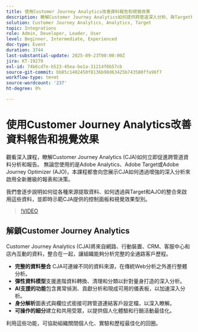 ```yaml
---
title: 使用Customer Journey Analytics改善資料報告和視覺效果
description: 瞭解Customer Journey Analytics如何提供跨管道深入分析、與Target和Adobe Journey Optimizer整合，以及提供進階控制面板以供更聰明地決策。
solution: Customer Journey Analytics, Analytics, Target
topic: Integrations
role: Admin, Developer, Leader, User
level: Beginner, Intermediate, Experienced
doc-type: Event
duration: 3744
last-substantial-update: 2025-09-23T00:00:00Z
jira: KT-19279
exl-id: 74b6cd7e-b523-45ea-be1a-31214f6b57cb
source-git-commit: bb85c1402450f8136b98d63425b743580ffa96f7
workflow-type: tm+mt
source-wordcount: '237'
ht-degree: 0%

---
```


# 使用Customer Journey Analytics改善資料報告和視覺效果

觀看深入課程，瞭解Customer Journey Analytics (CJA)如何立即促進跨管道資料分析和報告。 無論您使用的是Adobe Analytics、Adobe Target或Adobe Journey Optimizer (AJO)，本課程都會向您展示CJA如何透過增強的深入分析來啟用全新層級的報表和決策。

我們會逐步說明如何從各種來源提取資料、如何透過與Target和AJO的整合來啟用這些資料，並即時示範CJA提供的控制面板和視覺效果型別。

>[!VIDEO](https://video.tv.adobe.com/v/3475187/?learn=on&enablevpops)

## 解鎖Customer Journey Analytics

Customer Journey Analytics (CJA)將來自網路、行動裝置、CRM、客服中心和店內互動的資料，整合在一起，讓組織能夠分析完整的全通路客戶歷程。

* **完整的資料整合** CJA可連線不同的資料來源，在傳統Web分析之外進行整體分析。
* **彈性資料模型**&#x200B;支援進階資料轉換、清理和分類以針對量身打造的深入分析。
* **AI支援的功能**&#x200B;包含異常偵測、貢獻分析和現成可用的儀表板，以加速深入分析。
* **身分解析**&#x200B;圖表式與欄位式銜接可跨管道連結客戶設定檔，以深入瞭解。
* **可操作的細分**&#x200B;建立和共用受眾，以提供個人化體驗和行銷活動最佳化。

利用這些功能，可協助組織關閉個人化、實驗和歷程最佳化的回圈。